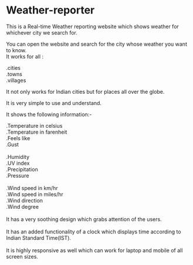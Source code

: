 # Weather-reporter
This is a Real-time Weather reporting website which shows weather for whichever city we search for. <br/>

You can open the website and search for the city whose weather you want to know.<br/>
It works for all :<br/>

.cities <br/>
.towns <br/>
.villages <br/>

It not only works for Indian cities but for places all over the globe.<br/>

It is very simple to use and understand.<br/>

It shows the following information:-<br/>

.Temperature in celsius<br/>
.Temperature in farenheit<br/>
.Feels like<br/>
.Gust<br/>
<br/>
.Humidity<br/>
.UV index<br/>
.Precipitation <br/>
.Pressure <br/>
<br/>
.Wind speed in km/hr<br/>
.Wind speed in miles/hr<br/>
.Wind direction<br/>
.Wind degree<br/>
<br/>
It has a very soothing design which grabs attention of the users.<br/>
<br/>
It has an added functionality of a clock which displays time according to Indian Standard Time(IST).<br/>
<br/>
It is highly responsive as well which can work for laptop and mobile of all screen sizes.<br/>



